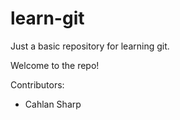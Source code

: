 learn-git
=========

Just a basic repository for learning git.

Welcome to the repo!

Contributors:
* Cahlan Sharp
